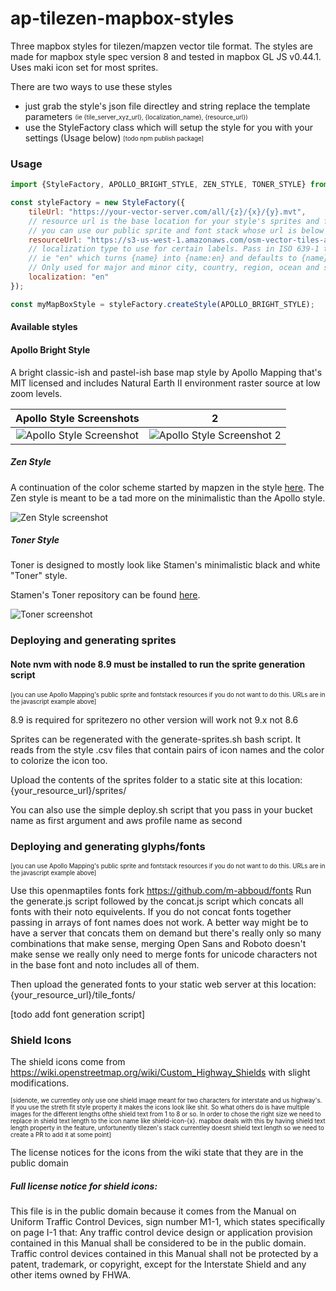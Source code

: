 # ap-tilezen-mapbox-styles
Three mapbox styles for tilezen/mapzen vector tile format. The styles are made for mapbox style spec version 8 and tested in mapbox GL JS v0.44.1. 
Uses maki icon set for most sprites. 

There are two ways to use these styles
- just grab the style's json file directley and string replace the template parameters <sub><sup> (ie {tile_server_xyz_url}, {localization_name}, {resource_url})</sup></sub>
- use the StyleFactory class which will setup the style for you with your settings (Usage below) <sub><sup>[todo npm publish package]</sup></sub> 

### Usage
```javascript
import {StyleFactory, APOLLO_BRIGHT_STYLE, ZEN_STYLE, TONER_STYLE} from "@apollomapping/ap-tilezen-mapbox-styles";

const styleFactory = new StyleFactory({
    tileUrl: "https://your-vector-server.com/all/{z}/{x}/{y}.mvt",
    // resource url is the base location for your style's sprites and fonts    
    // you can use our public sprite and font stack whose url is below (for now at least)
    resourceUrl: "https://s3-us-west-1.amazonaws.com/osm-vector-tiles-apollomapping",
    // localization type to use for certain labels. Pass in ISO 639-1 two-letter language code 
    // ie "en" which turns {name} into {name:en} and defaults to {name} if nothing is passed in.
    // Only used for major and minor city, country, region, ocean and sea labels.
    localization: "en"
});

const myMapBoxStyle = styleFactory.createStyle(APOLLO_BRIGHT_STYLE);
```


#### Available styles
#### Apollo Bright Style 
A bright classic-ish and pastel-ish base map style by Apollo Mapping that's MIT licensed and includes Natural Earth II environment raster source at low zoom levels.


Apollo Style Screenshots             |  2
:-------------------------:|:-------------------------:
![Apollo Style Screenshot](https://github.com/apollomapping/ap-tilezen-mapbox-styles/raw/master/docs/apollo-bright-screenshot.png?raw=true)   |  ![Apollo Style Screenshot 2](https://github.com/apollomapping/ap-tilezen-mapbox-styles/raw/master/docs/apollo-bright-screenshot2.png?raw=true)

##### Zen Style 
A continuation of the color scheme started by mapzen in the style [here](https://github.com/mapzen/mapboxgl-vector-tiles).
The Zen style is meant to be a tad more on the minimalistic than the Apollo style.

![Zen Style screenshot](https://github.com/apollomapping/ap-tilezen-mapbox-styles/raw/master/docs/zen-style-screenshot.png?raw=true)


##### Toner Style 
Toner is designed to mostly look like Stamen's minimalistic black and white "Toner" style.

Stamen's Toner repository can be found [here](https://github.com/citytracking/toner).

![Toner screenshot](https://github.com/apollomapping/ap-tilezen-mapbox-styles/raw/master/docs/toner-screenshot.png?raw=true)

### Deploying and generating sprites
#### Note nvm with node 8.9 must be installed to run the sprite generation script
<sub><sup>[you can use Apollo Mapping's public sprite and fontstack resources if you do not want to do this.
 URLs are in the javascript example above]</sup></sub>  
 
8.9 is required for spritezero no other version will work not 9.x not 8.6
 
Sprites can be regenerated with the generate-sprites.sh bash script. It reads from the style .csv files that contain pairs of
icon names and the color to colorize the icon too.

Upload the contents of the sprites folder to a static site at this location: {your_resource_url}/sprites/

You can also use the simple deploy.sh script that you pass in your bucket name as first argument and aws profile name as second


### Deploying and generating glyphs/fonts
<sub><sup>[you can use Apollo Mapping's public sprite and fontstack resources if you do not want to do this.
 URLs are in the javascript example above]</sup></sub>  
 
Use this openmaptiles fonts fork https://github.com/m-abboud/fonts
Run the generate.js script followed by the concat.js script which concats all fonts with their noto equivelents. If you do not
concat fonts together passing in arrays of font names does not work. A better way might be to have a server that concats them
on demand but there's really only so many combinations that make sense, merging Open Sans and Roboto doesn't make sense we really
only need to merge fonts for unicode characters not in the base font and noto includes all of them.

Then upload the generated fonts to your static web server at this location: {your_resource_url}/tile_fonts/
  
[todo add font generation script]


### Shield Icons
The shield icons come from https://wiki.openstreetmap.org/wiki/Custom_Highway_Shields with slight modifications.

<sub><sup>[sidenote, we currentley only use one shield image meant for two characters for interstate and us highway's. 
If you use the streth fit style property it makes the icons look like shit. So what others do is have multiple images 
for the different lengths ofthe shield text from 1 to 8 or so. In order to chose the right size we need to replace 
in shield text length to the icon name like shield-icon-{x}. mapbox deals with this by having shield text length 
property in the feature, unfortunently tilezen's stack currentley doesnt shield text length so we need to create 
a PR to add it at some point]</sup></sub> 

The license notices for the icons from the wiki state that they are in the public domain

##### Full license notice for shield icons:
This file is in the public domain because it comes from the Manual on Uniform Traffic Control Devices, sign number M1-1, 
which states specifically on page I-1 that:
Any traffic control device design or application provision contained in this Manual shall be considered to be in the 
public domain. Traffic control devices contained in this Manual shall not be protected by a patent, trademark, 
or copyright, except for the Interstate Shield and any other items owned by FHWA.
